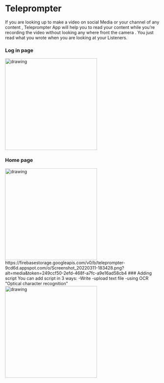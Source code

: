 # Teleprompter

If you are looking up to make a video on social Media or your channel of any content ,
Teleprompter App will help you to read your content while you’re recording the video
without looking any where front the camera .
You just read what you wrote when you are looking at your Listeners.

### Log in page
<img src="https://firebasestorage.googleapis.com/v0/b/teleprompter-9cd6d.appspot.com/o/Screenshot_20220311-144733.png?alt=media&token=10d2b5d5-86d9-41b4-9bfd-8d36af7b11d3" alt="drawing" width="300"/>

### Home page
<img src="https://firebasestorage.googleapis.com/v0/b/teleprompter-9cd6d.appspot.com/o/Screenshot_20220311-134207.png?alt=media&token=60982fef-fc38-410d-ae55-d9729af992ef" alt="drawing" width="300"/>
https://firebasestorage.googleapis.com/v0/b/teleprompter-9cd6d.appspot.com/o/Screenshot_20220311-183428.png?alt=media&token=249ccf50-2efd-468f-a7fc-a9e16ad58cb4
### Adding script
You can add script in 3 ways:
-Write
-upload text file
-using OCR "Optical character recognition"
<img src="https://firebasestorage.googleapis.com/v0/b/teleprompter-9cd6d.appspot.com/o/Screenshot_20220311-183428.png?alt=media&token=249ccf50-2efd-468f-a7fc-a9e16ad58cb4" alt="drawing" width="300"/>
